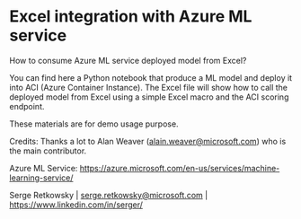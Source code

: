 # Excel integration with Azure ML service
How to consume Azure ML service deployed model from Excel?

You can find here a Python notebook that produce a ML model and deploy it into ACI (Azure Container Instance).
The Excel file will show how to call the deployed model from Excel using a simple Excel macro and the ACI scoring endpoint.

These materials are for demo usage purpose.

Credits:
Thanks a lot to Alan Weaver (alain.weaver@microsoft.com) who is the main contributor.


Azure ML Service:
https://azure.microsoft.com/en-us/services/machine-learning-service/


Serge Retkowsky | serge.retkowsky@microsoft.com | https://www.linkedin.com/in/serger/
